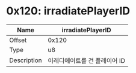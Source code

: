 # 0x120: irradiatePlayerID

| Name | irradiatePlayerID |
| ----| ------------ |
| Offset | 0x120 |
| Type | u8 |
| Description | 이레디에이트를 건 플레이어 ID |<br>

